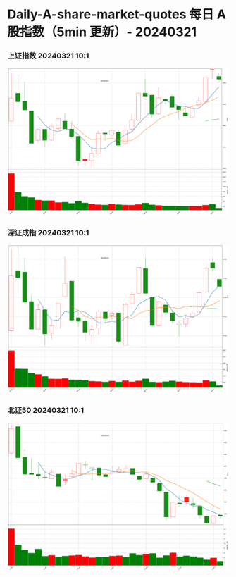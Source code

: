 
# Daily-A-share-market-quotes 每日 A 股指数（5min 更新）- 20240321

### 上证指数 20240321 10:1
![](./fig/2024/3/20240321-sh000001.png)

### 深证成指 20240321 10:1
![](./fig/2024/3/20240321-sz399001.png)

### 北证50 20240321 10:1
![](./fig/2024/3/20240321-bj899050.png)
